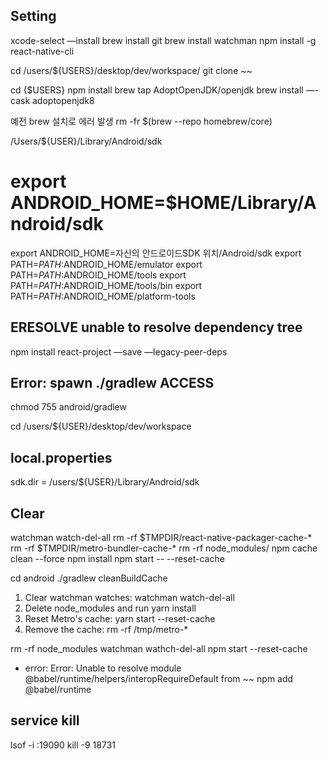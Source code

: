 ## Setting

xcode-select —install
brew install git
brew install watchman
npm install -g react-native-cli

cd /users/${USERS}/desktop/dev/workspace/
git clone ~~

cd {$USERS}
npm install
brew tap AdoptOpenJDK/openjdk
brew install —-cask adoptopenjdk8    

예전 brew 설치로 에러 발생
rm -fr $(brew --repo homebrew/core)

/Users/${USER}/Library/Android/sdk

# export ANDROID_HOME=$HOME/Library/Android/sdk
export ANDROID_HOME=자신의 안드로이드SDK 위치/Android/sdk
export PATH=$PATH:$ANDROID_HOME/emulator
export PATH=$PATH:$ANDROID_HOME/tools
export PATH=$PATH:$ANDROID_HOME/tools/bin
export PATH=$PATH:$ANDROID_HOME/platform-tools

## ERESOLVE unable to resolve dependency tree
npm install react-project —save —legacy-peer-deps

## Error: spawn ./gradlew ACCESS
chmod 755 android/gradlew 

cd /users/${USER}/desktop/dev/workspace

## local.properties
sdk.dir = /users/${USER}/Library/Android/sdk


## Clear

watchman watch-del-all
rm -rf $TMPDIR/react-native-packager-cache-*
rm -rf $TMPDIR/metro-bundler-cache-*
rm -rf node_modules/
npm cache clean --force
npm install
npm start -- --reset-cache

cd android
./gradlew cleanBuildCache

1. Clear watchman watches: watchman watch-del-all
2. Delete node_modules and run yarn install
3. Reset Metro's cache: yarn start --reset-cache
4. Remove the cache: rm -rf /tmp/metro-*

rm -rf node_modules
watchman wathch-del-all
npm start --reset-cache

* error: Error: Unable to resolve module @babel/runtime/helpers/interopRequireDefault from ~~
npm add @babel/runtime

## service kill
lsof -i :19090
kill -9 18731
